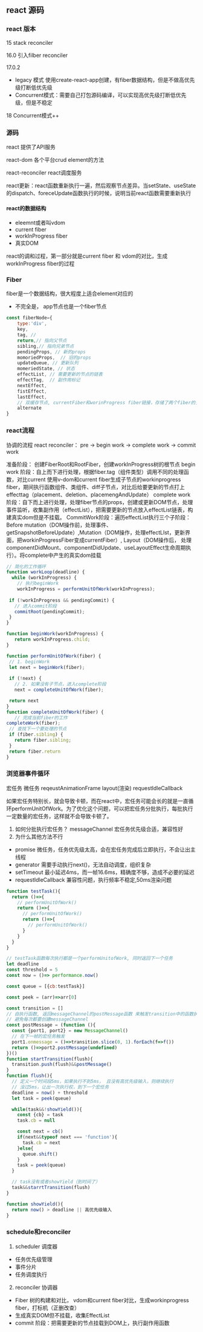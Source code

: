 ## react 源码

### react 版本
15
stack reconciler

16.0 引入filber reconciler

17.0.2
- legacy 模式 使用create-react-app创建，有fiber数据结构，但是不做高优先级打断低优先级
- Concurrent模式：需要自己打包源码编译，可以实现高优先级打断低优先级，但是不稳定

18
Concurrent模式++


### 源码

 react 提供了API服务

 react-dom 各个平台crud element的方法

 react-reconciler react调度服务


 react更新：react函数重新执行一遍，然后观察节点差异。当setState、useState的dispatch、foreceUpdate函数执行的时候，说明当前react函数需要重新执行

#### react的数据结构

- eleemnt或者叫vdom
- current fiber
- workInProgress fiber
- 真实DOM

react的调和过程，第一部分就是current fiber 和 vdom的对比，生成 workInProgress fiber的过程



### Fiber
fiber是一个数据结构，很大程度上适合element对应的
- 不完全是， app节点也是一个fiber节点
```javascript
const fiberNode={
    type:'div',
    key,
    tag, //
    return,// 指向父节点
    sibling,// 指向兄弟节点
    pendingProps, // 新的props
    momoriedProps,  // 旧的props
    updateQueue, // 更新队列
    momeriedState, // 状态
    effectList, // 需要更新的节点的链表
    effectTag,  // 副作用标记
    nextEffect,
    fistEffect,
    lastEffect,
    // 双缓存节点, currentFiber和worinProgress fiber链接，存储了两个fiber的关系，方便之后的寻找
    alternate
}
```

### react流程
协调的流程
react reconciler：
pre -> begin work -> complete work -> commit work


准备阶段： 创建FiberRoot和RootFiber，创建workInProgress树的根节点
begin work 阶段：自上而下进行处理，根据fiber.tag（组件类型）调用不同的处理函数，对比current 使用v-dom和current fiber生成子节点的workinprogress fiber，期间执行函数组件、类组件、diff子节点，对比后给要更新的节点打上effecttag（placement、deletion、placemengAndUpdate）
complete work 阶段：自下而上进行处理，处理fiber节点的props，创建或更新DOM节点，处理事件监听，收集副作用（effectList），把需要更新的节点放入effectList链表，构建真实dom但是不挂载。
CommitWork阶段：遍历effectList执行三个子阶段：Before mutation（DOM操作前，处理事件、getSnapshotBeforeUpdate）,Mutation（DOM操作，处理effectLIst，更新界面，把workinProgressFiber变成currentFiber）, Layout（DOM操作后， 处理componentDidMount、componentDidUpdate、useLayoutEffect生命周期执行）。将complete中产生的真实dom挂载
 ```javascript
 // 简化的工作循环
 function workLoop(deadline) {
   while (workInProgress) {
     // 执行beginWork
     workInProgress = performUnitOfWork(workInProgress);
  
  if (!workInProgress && pendingCommit) {
    // 进入commit阶段
    commitRoot(pendingCommit);
  }
}

function beginWork(workInProgress) {
    return workInProgress.child;
}

function performUnitOfWork(fiber) {
  // 1. beginWork
  let next = beginWork(fiber);
  
  if (!next) {
    // 2. 如果没有子节点，进入complete阶段
    next = completeUnitOfWork(fiber);

  return next
}
function completeUnitOfWork(fiber) {
    // 完成当前fiber的工作
completeWork(fiber);
  // 查找下一个要处理的节点
  if (fiber.sibling) {
    return fiber.sibling;
  }
  return fiber.return
}
```


### 浏览器事件循环

宏任务 微任务 reqeustAnimationFrame layout(渲染) requestIdleCallback

如果宏任务特别长，就会导致卡顿，而在react中，宏任务可能会长的就是一直循环performUnitOfWork。为了优化这个问题，可以把宏任务分批执行，每批执行一定数量的宏任务，这样就不会导致卡顿了。
1.  如何分批执行宏任务？ messageChannel 宏任务优先级合适，兼容性好
2.  为什么其他方法不行
  - promise 微任务，任务优先级太高，会在宏任务完成后立即执行，不会让出主线程
  - generator 需要手动执行next()，无法自动调度，组织复杂
  - setTimeout 最小延迟4ms，而一帧16.6ms，精确度不够，造成不必要的延迟
  - requestIdleCallback 兼容性问题，执行频率不稳定,50ms渲染问题

```js
function testTask(){
  return ()=>{
    // performUnitOfWork()
    return ()=>{
      // performUnitOfWork()
      return ()=>{
        // performUnitOfWork()
      }
    }
  }
}

// testTask函数每次执行都是一个performUnitofWork, 同时返回下一个任务
let deadline
const threshold = 5
const now = ()=> performance.now()

const queue = [{cb:testTask}]

const peek = (arr)=>arr[0]

const transition = []
// 自执行函数, 返回messageChannel的postMessage函数 来触发transition中的函数执行
// 避免每次都要创建messageChannel
const postMessage = (function (){
  const {port1, port2} = new MessageChannel()
  // 在下一帧的宏任务触发
  port1.onmessage = ()=>transition.slice(0, 1).forEach(f=>f())
  return ()=>port2.postMessage(undefined)
})() 
function startTransition(flush){
  transition.push(flush)&&postMessage()
}
function flush(){
  // 定义一个时间段5ms，如果执行不到5ms， 且没有高优先级输入，则继续执行
  // 没过5ms，让出一次执行权，到下一个宏任务
  deadline = now() + threshold
  let task = peek(queue)

  while(task&&!showYield()){
    const {cb} = task
    task.cb = null

    const next = cb()
    if(next&&typeof next === 'function'){
      task.cb = next
    }else{
      queue.shift()
    }
    task = peek(queue)
  }

  // task没有或者showYield（到时间了）
  task&&starrtTransition(flush)
}

function showYield(){
  return now() > deadline || 高优先级输入
}
```


### schedule和reconciler
1. scheduler 调度器
  - 任务优先级管理
  - 事件分片
  - 任务调度执行
2. reconciler 协调器
  - Fiber 树的构建和对比， vdom和current fiber对比，生成workinprogress fiber，打标机（正删改查）
  -  生成真实DOM但不挂载，收集EffectList
  - commit 阶段：把需要更新的节点挂载到DOM上，执行副作用函数
